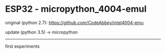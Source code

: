 # ESP32 - micropython_4004-emul

original (python 2.7):
https://github.com/CodeAbbey/intel4004-emu

update (python 3.5) -> micropython

---

first experiments
